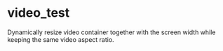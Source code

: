 # video_test

Dynamically resize video container together with the screen width while keeping the same video aspect ratio.
